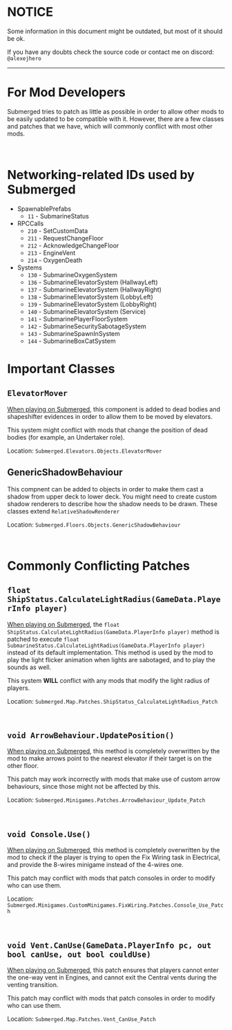 # NOTICE

Some information in this document might be outdated, but most of it should be ok.

If you have any doubts check the source code or contact me on discord: `@alexejhero`

---

# For Mod Developers

Submerged tries to patch as little as possible in order to allow other mods to be easily updated to be compatible with it. However, there are a few classes and patches that we have, which will commonly conflict with most other mods.

<br>

# Networking-related IDs used by Submerged

- SpawnablePrefabs
  - `11` - SubmarineStatus
- RPCCalls
  - `210` - SetCustomData
  - `211` - RequestChangeFloor
  - `212` - AcknowledgeChangeFloor
  - `213` - EngineVent
  - `214` - OxygenDeath
- Systems
  - `130` - SubmarineOxygenSystem
  - `136` - SubmarineElevatorSystem (HallwayLeft)
  - `137` - SubmarineElevatorSystem (HallwayRight)
  - `138` - SubmarineElevatorSystem (LobbyLeft)
  - `139` - SubmarineElevatorSystem (LobbyRight)
  - `140` - SubmarineElevatorSystem (Service)
  - `141` - SubmarinePlayerFloorSystem
  - `142` - SubmarineSecuritySabotageSystem
  - `143` - SubmarineSpawnInSystem
  - `144` - SubmarineBoxCatSystem

# Important Classes

## `ElevatorMover`

<u>When playing on Submerged</u>, this component is added to dead bodies and shapeshifter evidences in order to allow them to be moved by elevators.

This system might conflict with mods that change the position of dead bodies (for example, an Undertaker role).

Location: `Submerged.Elevators.Objects.ElevatorMover`

## GenericShadowBehaviour

This compnent can be added to objects in order to make them cast a shadow from upper deck to lower deck. You might need to create custom shadow renderers to describe how the shadow needs to be drawn. These classes extend `RelativeShadowRenderer`

Location: `Submerged.Floors.Objects.GenericShadowBehaviour`

<br>

# Commonly Conflicting Patches

## `float ShipStatus.CalculateLightRadius(GameData.PlayerInfo player)`

<u>When playing on Submerged</u>, the `float ShipStatus.CalculateLightRadius(GameData.PlayerInfo player)` method is patched to execute `float SubmarineStatus.CalculateLightRadius(GameData.PlayerInfo player)` instead of its default implementation. This method is used by the mod to play the light flicker animation when lights are sabotaged, and to play the sounds as well.

This system **WILL** conflict with any mods that modify the light radius of players.

Location: `Submerged.Map.Patches.ShipStatus_CalculateLightRadius_Patch`

<br>

## `void ArrowBehaviour.UpdatePosition()`

<u>When playing on Submerged</u>, this method is completely overwritten by the mod to make arrows point to the nearest elevator if their target is on the other floor.

This patch may work incorrectly with mods that make use of custom arrow behaviours, since those might not be affected by this.

Location: `Submerged.Minigames.Patches.ArrowBehaviour_Update_Patch`

<br>

## `void Console.Use()`

<u>When playing on Submerged</u>, this method is completely overwritten by the mod to check if the player is trying to open the Fix Wiring task in Electrical, and provide the 8-wires minigame instead of the 4-wires one.

This patch may conflict with mods that patch consoles in order to modify who can use them.

Location: `Submerged.Minigames.CustomMinigames.FixWiring.Patches.Console_Use_Patch`

<br>

## `void Vent.CanUse(GameData.PlayerInfo pc, out bool canUse, out bool couldUse)`

<u>When playing on Submerged</u>, this patch ensures that players cannot enter the one-way vent in Engines, and cannot exit the Central vents during the venting transition.

This patch may conflict with mods that patch consoles in order to modify who can use them.

Location: `Submerged.Map.Patches.Vent_CanUse_Patch`

<br>
